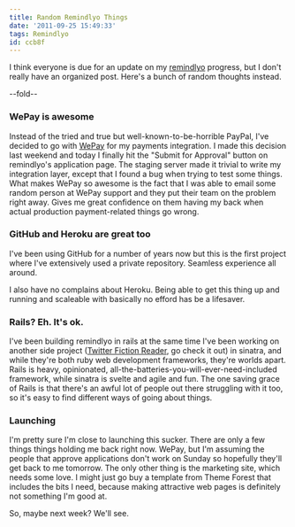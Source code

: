 ```yaml
---
title: Random Remindlyo Things
date: '2011-09-25 15:49:33'
tags: Remindlyo
id: ccb8f
---
```


I think everyone is due for an update on my [remindlyo](http://www.remindlyo.com) progress, but I don't really have an organized post. Here's a bunch of random thoughts instead.

--fold--

### WePay is awesome

Instead of the tried and true but well-known-to-be-horrible PayPal, I've decided to go with [WePay](http://www.wepay.com) for my payments integration. I made this decision last weekend and today I finally hit the "Submit for Approval" button on remindlyo's application page. The staging server made it trivial to write my integration layer, except that I found a bug when trying to test some things. What makes WePay so awesome is the fact that I was able to email some random person at WePay support and they put their team on the problem right away. Gives me great confidence on them having my back when actual production payment-related things go wrong.


### GitHub and Heroku are great too

I've been using GitHub for a number of years now but this is the first project where I've extensively used a private repository. Seamless experience all around.

I also have no complains about Heroku. Being able to get this thing up and running and scaleable with basically no efford has be a lifesaver. 

### Rails? Eh. It's ok.


I've been building remindlyo in rails at the same time I've been working on another side project ([Twitter Fiction Reader](http://twitter-fiction-reader.herokuapp.com), go check it out) in sinatra, and while they're both ruby web development frameworks, they're worlds apart. Rails is heavy, opinionated, all-the-batteries-you-will-ever-need-included framework, while sinatra is svelte and agile and fun. The one saving grace of Rails is that there's an awful lot of people out there struggling with it too, so it's easy to find different ways of going about things. 

### Launching

I'm pretty sure I'm close to launching this sucker. There are only a few things things holding me back right now. WePay, but I'm assuming the people that approve applications don't work on Sunday so hopefully they'll get back to me tomorrow. The only other thing is the marketing site, which needs some love. I might just go buy a template from Theme Forest that includes the bits I need, because making attractive web pages is definitely not something I'm good at.

So, maybe next week? We'll see.
